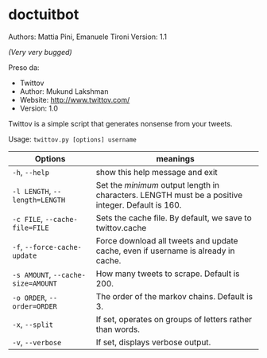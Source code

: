 doctuitbot
==========

Authors: Mattia Pini, Emanuele Tironi 
Version: 1.1

_(Very very bugged)_

Preso da: 
- Twittov
 - Author: Mukund Lakshman
 - Website: http://www.twittov.com/
 - Version: 1.0

Twittov is a simple script that generates nonsense from your tweets.

Usage: `twittov.py [options] username`

Options | meanings
-------------|------------
`-h`, `--help` | show this help message and exit
`-l LENGTH`, `--length=LENGTH` | Set the *minimum* output length in characters. LENGTH must be a positive integer. Default is 160.
`-c FILE`, `--cache-file=FILE` | Sets the cache file. By default, we save to twittov.cache
`-f`, `--force-cache-update` | Force download all tweets and update cache, even if username is already in cache.
`-s AMOUNT`, `--cache-size=AMOUNT` | How many tweets to scrape. Default is 200.
`-o ORDER`, `--order=ORDER` | The order of the markov chains. Default is 3.
`-x`, `--split` | If set, operates on groups of letters rather than words.
`-v`, `--verbose` | If set, displays verbose output.
